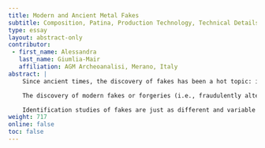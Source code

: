 ```yaml
---
title: Modern and Ancient Metal Fakes
subtitle: Composition, Patina, Production Technology, Technical Details
type: essay
layout: abstract-only
contributor:
 - first_name: Alessandra
   last_name: Giumlia-Mair
   affiliation: AGM Archeoanalisi, Merano, Italy
abstract: |
    Since ancient times, the discovery of fakes has been a hot topic: in the course of our scientific research we quite often discover interesting examples of ancient imitations of valuable items or coins. They give us a glimpse into what was considered precious at the time in which they were produced, and represent a welcome addition to our knowledge.

    The discovery of modern fakes or forgeries (i.e., fraudulently altered ancient pieces) is a very different matter. Unrecognized fakes mar our perception of antiquity and must be identified and removed from the cases of our museums.

    Identification studies of fakes are just as different and variable as the multitude of objects that come under our eyes while studying museum collections. In this paper, some of the most skillful ways of aging freshly made objects, for example, by applying some kind of a fake patina, are presented; “wrong” technical details are described; and several examples of ancient and modern fakes are discussed by highlighting their peculiarities.
weight: 717
online: false
toc: false
---
```

